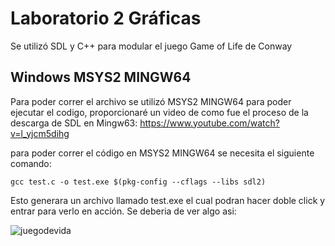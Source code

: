 # Laboratorio 2 Gráficas
Se utilizó SDL y C++ para modular el juego Game of Life de Conway

## Windows MSYS2 MINGW64
Para poder correr el archivo se utilizó MSYS2 MINGW64 para poder ejecutar el codigo, proporcionaré un video de como fue el proceso de la descarga de SDL en Mingw63:
https://www.youtube.com/watch?v=l_yjcm5dihg

para poder correr el código en MSYS2 MINGW64 se necesita el siguiente comando:
```shell
gcc test.c -o test.exe $(pkg-config --cflags --libs sdl2)
```
Esto generara un archivo llamado test.exe el cual podran hacer doble click y entrar para verlo en acción.
Se deberia de ver algo asi:

![juegodevida](https://github.com/GarciaAlegria/Laboratorio2graficas/assets/84537086/7589f3c2-d4e2-46ef-85cb-e539eef34035)
